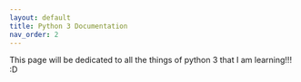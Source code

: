 ```yaml
---
layout: default
title: Python 3 Documentation
nav_order: 2
---
```


This page will be dedicated to all the things of python 3 that I am learning!!! :D 
